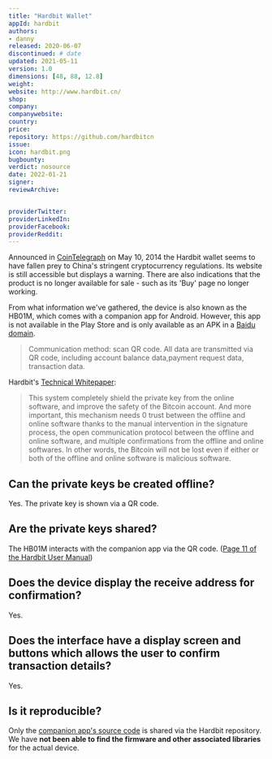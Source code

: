 ```yaml
---
title: "Hardbit Wallet"
appId: hardbit
authors:
- danny
released: 2020-06-07
discontinued: # date
updated: 2021-05-11
version: 1.0
dimensions: [48, 88, 12.8]
weight: 
website: http://www.hardbit.cn/
shop: 
company: 
companywebsite: 
country: 
price: 
repository: https://github.com/hardbitcn
issue:
icon: hardbit.png
bugbounty:
verdict: nosource
date: 2022-01-21
signer:
reviewArchive:


providerTwitter: 
providerLinkedIn: 
providerFacebook: 
providerReddit: 
---
```



Announced in [CoinTelegraph](https://cointelegraph.com/news/china_releases_hardbit_hardware_wallet) on May 10, 2014 the Hardbit wallet seems to have fallen prey to China's stringent cryptocurrency regulations. Its website is still accessible but displays a warning. There are also indications that the product is no longer available for sale - such as its 'Buy' page no longer working.

From what information we've gathered, the device is also known as the HB01M, which comes with a companion app for Android. However, this app is not available in the Play Store and is only available as an APK in a [Baidu domain](https://pan.baidu.com/s/1hqSYqP2). 

> Communication method: scan QR code. All data are transmitted via QR code, including account balance data,payment request data, transaction data.

Hardbit's [Technical Whitepaper](http://hardbit.cn/index.php/techonology/3-whitepaper):

> This system completely shield the private key from the online software, and improve the safety of the Bitcoin account. And more important, this mechanism needs 0 trust between the offline and online software thanks to the manual intervention in the signature process, the open communication protocol between the offline and online software, and multiple confirmations from the offline and online softwares. In other words, the Bitcoin will not be lost even if either or both of the offline and online software is malicious software.

## Can the private keys be created offline?

Yes. The private key is shown via a QR code.

## Are the private keys shared? 

The HB01M interacts with the companion app via the QR code. ([Page 11 of the Hardbit User Manual](https://pan.baidu.com/s/1ntjw0BJ))

## Does the device display the receive address for confirmation?

Yes.

## Does the interface have a display screen and buttons which allows the user to confirm transaction details?

Yes.

## Is it reproducible?

Only the [companion app's source code](https://github.com/hardbitcn/HardbitSafetyCheck) is shared via the Hardbit repository. We have **not been able to find the firmware and other associated libraries** for the actual device. 